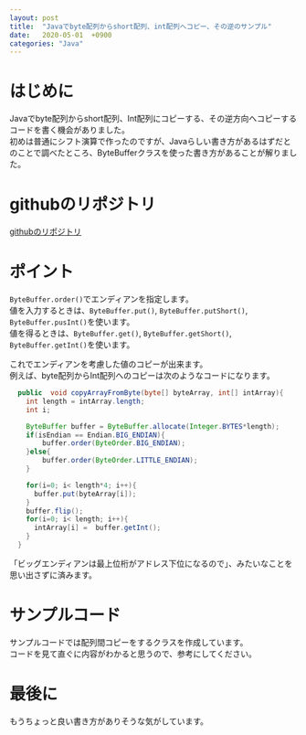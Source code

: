 ```yaml
---
layout: post
title:  "Javaでbyte配列からshort配列、int配列へコピー、その逆のサンプル"
date:   2020-05-01  +0900
categories: "Java"
---
```

# はじめに

Javaでbyte配列からshort配列、Int配列にコピーする、その逆方向へコピーするコードを書く機会がありました。  
初めは普通にシフト演算で作ったのですが、Javaらしい書き方があるはずだとのことで調べたところ、ByteBufferクラスを使った書き方があることが解りました。

# githubのリポジトリ
[githubのリポジトリ](https://github.com/mfujibayashi/JavaArrayCoppy)

# ポイント
`ByteBuffer.order()`でエンディアンを指定します。  
値を入力するときは、`ByteBuffer.put()`, `ByteBuffer.putShort()`, `ByteBuffer.pusInt()`を使います。  
値を得るときは、`ByteBuffer.get()`, `ByteBuffer.getShort()`, `ByteBuffer.getInt()`を使います。

これでエンディアンを考慮した値のコピーが出来ます。  
例えば、byte配列からInt配列へのコピーは次のようなコードになります。

```java
  public  void copyArrayFromByte(byte[] byteArray, int[] intArray){
    int length = intArray.length;
    int i;

    ByteBuffer buffer = ByteBuffer.allocate(Integer.BYTES*length);
    if(isEndian == Endian.BIG_ENDIAN){
        buffer.order(ByteOrder.BIG_ENDIAN);
    }else{
        buffer.order(ByteOrder.LITTLE_ENDIAN);
    }

    for(i=0; i< length*4; i++){
      buffer.put(byteArray[i]);
    }
    buffer.flip();
    for(i=0; i< length; i++){
      intArray[i] =  buffer.getInt();
    }
  }
```

「ビッグエンディアンは最上位桁がアドレス下位になるので」、みたいなことを思い出さずに済みます。

# サンプルコード

サンプルコードでは配列間コピーをするクラスを作成しています。  
コードを見て直ぐに内容がわかると思うので、参考にしてください。

# 最後に

もうちょっと良い書き方がありそうな気がしています。
